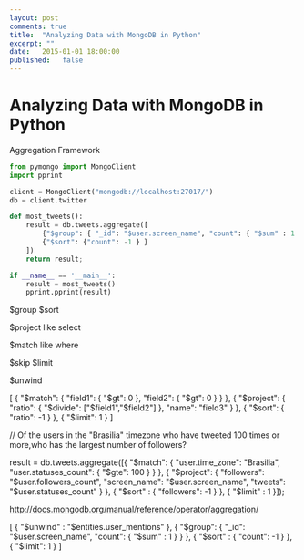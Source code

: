 ```yaml
---
layout: post
comments: true
title:  "Analyzing Data with MongoDB in Python"
excerpt: ""
date:   2015-01-01 18:00:00
published:   false
---
```


Analyzing Data with MongoDB in Python
=====================================




Aggregation Framework



```python
from pymongo import MongoClient
import pprint

client = MongoClient("mongodb://localhost:27017/")
db = client.twitter

def most_tweets():
	result = db.tweets.aggregate([
		{"$group": { "_id": "$user.screen_name", "count": { "$sum" : 1 } } },
		{"$sort": {"count": -1 } }
	])
	return result;

if __name__ == '__main__':
	result = most_tweets()
	pprint.pprint(result)
```






$group
$sort


$project 
like select

$match
like where

$skip
$limit

$unwind


[
{ "$match": { "field1": { "$gt": 0 }, "field2": { "$gt": 0 } } },
{ "$project": { "ratio": { "$divide": ["$field1","$field2"] }, "name": "field3" } },
{ "$sort": { "ratio": -1 } },
{ "$limit": 1 }
]


// Of the users in the "Brasilia" timezone who have tweeted 100 times or more,who has the largest number of followers?

result = db.tweets.aggregate([{ "$match": { "user.time_zone": "Brasilia", "user.statuses_count": { "$gte": 100 } } },
				            { "$project": { "followers": "$user.followers_count", 
				                          "screen_name": "$user.screen_name", 
				                          "tweets": "$user.statuses_count" } },
				            { "$sort" : { "followers": -1 } },
				            { "$limit" : 1 }]);


http://docs.mongodb.org/manual/reference/operator/aggregation/

[
	{ "$unwind" : "$entities.user_mentions" },
	{ "$group": { "_id": "$user.screen_name",
				  "count": { "$sum" : 1 }
				} },
	{ "$sort" : { "count": -1 } },
	{ "$limit": 1 }
]